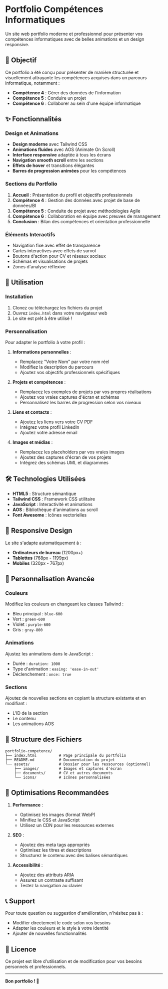 # Portfolio Compétences Informatiques

Un site web portfolio moderne et professionnel pour présenter vos compétences informatiques avec de belles animations et un design responsive.

## 🎯 Objectif

Ce portfolio a été conçu pour présenter de manière structurée et visuellement attrayante les compétences acquises dans un parcours informatique, notamment :

- **Compétence 4** : Gérer des données de l'information
- **Compétence 5** : Conduire un projet
- **Compétence 6** : Collaborer au sein d'une équipe informatique

## ✨ Fonctionnalités

### Design et Animations
- **Design moderne** avec Tailwind CSS
- **Animations fluides** avec AOS (Animate On Scroll)
- **Interface responsive** adaptée à tous les écrans
- **Navigation smooth scroll** entre les sections
- **Effets de hover** et transitions élégantes
- **Barres de progression animées** pour les compétences

### Sections du Portfolio
1. **Accueil** : Présentation du profil et objectifs professionnels
2. **Compétence 4** : Gestion des données avec projet de base de données/BI
3. **Compétence 5** : Conduite de projet avec méthodologies Agile
4. **Compétence 6** : Collaboration en équipe avec preuves de management
5. **Conclusion** : Bilan des compétences et orientation professionnelle

### Éléments Interactifs
- Navigation fixe avec effet de transparence
- Cartes interactives avec effets de survol
- Boutons d'action pour CV et réseaux sociaux
- Schémas et visualisations de projets
- Zones d'analyse réflexive

## 🚀 Utilisation

### Installation
1. Clonez ou téléchargez les fichiers du projet
2. Ouvrez `index.html` dans votre navigateur web
3. Le site est prêt à être utilisé !

### Personnalisation
Pour adapter le portfolio à votre profil :

1. **Informations personnelles** :
   - Remplacez "Votre Nom" par votre nom réel
   - Modifiez la description du parcours
   - Ajoutez vos objectifs professionnels spécifiques

2. **Projets et compétences** :
   - Remplacez les exemples de projets par vos propres réalisations
   - Ajoutez vos vraies captures d'écran et schémas
   - Personnalisez les barres de progression selon vos niveaux

3. **Liens et contacts** :
   - Ajoutez les liens vers votre CV PDF
   - Intégrez votre profil LinkedIn
   - Ajoutez votre adresse email

4. **Images et médias** :
   - Remplacez les placeholders par vos vraies images
   - Ajoutez des captures d'écran de vos projets
   - Intégrez des schémas UML et diagrammes

## 🛠️ Technologies Utilisées

- **HTML5** : Structure sémantique
- **Tailwind CSS** : Framework CSS utilitaire
- **JavaScript** : Interactivité et animations
- **AOS** : Bibliothèque d'animations au scroll
- **Font Awesome** : Icônes vectorielles

## 📱 Responsive Design

Le site s'adapte automatiquement à :
- **Ordinateurs de bureau** (1200px+)
- **Tablettes** (768px - 1199px)
- **Mobiles** (320px - 767px)

## 🎨 Personnalisation Avancée

### Couleurs
Modifiez les couleurs en changeant les classes Tailwind :
- Bleu principal : `blue-600`
- Vert : `green-600`
- Violet : `purple-600`
- Gris : `gray-800`

### Animations
Ajustez les animations dans le JavaScript :
- Durée : `duration: 1000`
- Type d'animation : `easing: 'ease-in-out'`
- Déclenchement : `once: true`

### Sections
Ajoutez de nouvelles sections en copiant la structure existante et en modifiant :
- L'ID de la section
- Le contenu
- Les animations AOS

## 📄 Structure des Fichiers

```
portfolio-competence/
├── index.html          # Page principale du portfolio
├── README.md           # Documentation du projet
└── assets/             # Dossier pour les ressources (optionnel)
    ├── images/         # Images et captures d'écran
    ├── documents/      # CV et autres documents
    └── icons/          # Icônes personnalisées
```

## 🔧 Optimisations Recommandées

1. **Performance** :
   - Optimisez les images (format WebP)
   - Minifiez le CSS et JavaScript
   - Utilisez un CDN pour les ressources externes

2. **SEO** :
   - Ajoutez des meta tags appropriés
   - Optimisez les titres et descriptions
   - Structurez le contenu avec des balises sémantiques

3. **Accessibilité** :
   - Ajoutez des attributs ARIA
   - Assurez un contraste suffisant
   - Testez la navigation au clavier

## 📞 Support

Pour toute question ou suggestion d'amélioration, n'hésitez pas à :
- Modifier directement le code selon vos besoins
- Adapter les couleurs et le style à votre identité
- Ajouter de nouvelles fonctionnalités

## 📝 Licence

Ce projet est libre d'utilisation et de modification pour vos besoins personnels et professionnels.

---

**Bon portfolio ! 🚀**
